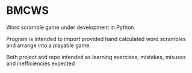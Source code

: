 # BMCWS
Word scramble game under development in Python

Program is intended to import provided hand calculated word scrambles and arrange into a playable game.

Both project and repo intended as learning exercises; mistakes, misuses and inefficiencies expected
